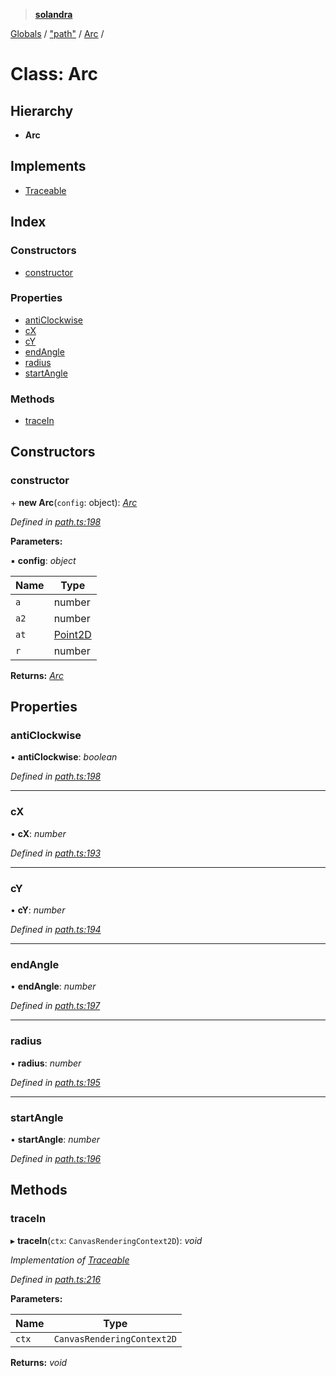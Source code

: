 > **[solandra](../README.md)**

[Globals](../README.md) / ["path"](../modules/_path_.md) / [Arc](_path_.arc.md) /

# Class: Arc

## Hierarchy

* **Arc**

## Implements

* [Traceable](../interfaces/_path_.traceable.md)

## Index

### Constructors

* [constructor](_path_.arc.md#constructor)

### Properties

* [antiClockwise](_path_.arc.md#anticlockwise)
* [cX](_path_.arc.md#cx)
* [cY](_path_.arc.md#cy)
* [endAngle](_path_.arc.md#endangle)
* [radius](_path_.arc.md#radius)
* [startAngle](_path_.arc.md#startangle)

### Methods

* [traceIn](_path_.arc.md#tracein)

## Constructors

###  constructor

\+ **new Arc**(`config`: object): *[Arc](_path_.arc.md)*

*Defined in [path.ts:198](https://github.com/jamesporter/solandra/blob/57eddd7/src/lib/path.ts#L198)*

**Parameters:**

▪ **config**: *object*

Name | Type |
------ | ------ |
`a` | number |
`a2` | number |
`at` | [Point2D](../modules/_types_play_.md#point2d) |
`r` | number |

**Returns:** *[Arc](_path_.arc.md)*

## Properties

###  antiClockwise

• **antiClockwise**: *boolean*

*Defined in [path.ts:198](https://github.com/jamesporter/solandra/blob/57eddd7/src/lib/path.ts#L198)*

___

###  cX

• **cX**: *number*

*Defined in [path.ts:193](https://github.com/jamesporter/solandra/blob/57eddd7/src/lib/path.ts#L193)*

___

###  cY

• **cY**: *number*

*Defined in [path.ts:194](https://github.com/jamesporter/solandra/blob/57eddd7/src/lib/path.ts#L194)*

___

###  endAngle

• **endAngle**: *number*

*Defined in [path.ts:197](https://github.com/jamesporter/solandra/blob/57eddd7/src/lib/path.ts#L197)*

___

###  radius

• **radius**: *number*

*Defined in [path.ts:195](https://github.com/jamesporter/solandra/blob/57eddd7/src/lib/path.ts#L195)*

___

###  startAngle

• **startAngle**: *number*

*Defined in [path.ts:196](https://github.com/jamesporter/solandra/blob/57eddd7/src/lib/path.ts#L196)*

## Methods

###  traceIn

▸ **traceIn**(`ctx`: `CanvasRenderingContext2D`): *void*

*Implementation of [Traceable](../interfaces/_path_.traceable.md)*

*Defined in [path.ts:216](https://github.com/jamesporter/solandra/blob/57eddd7/src/lib/path.ts#L216)*

**Parameters:**

Name | Type |
------ | ------ |
`ctx` | `CanvasRenderingContext2D` |

**Returns:** *void*